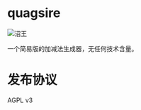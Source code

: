 # quagsire

![沼王](https://s1.52poke.com/wiki/a/a4/195Quagsire.png)

一个简易版的加减法生成器，无任何技术含量。

# 发布协议

AGPL v3
